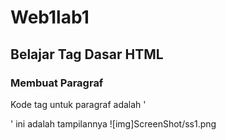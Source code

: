 # Web1lab1
## Belajar Tag Dasar HTML

### Membuat Paragraf
Kode tag untuk paragraf adalah '<p>'
ini adalah tampilannya
![img]ScreenShot/ss1.png